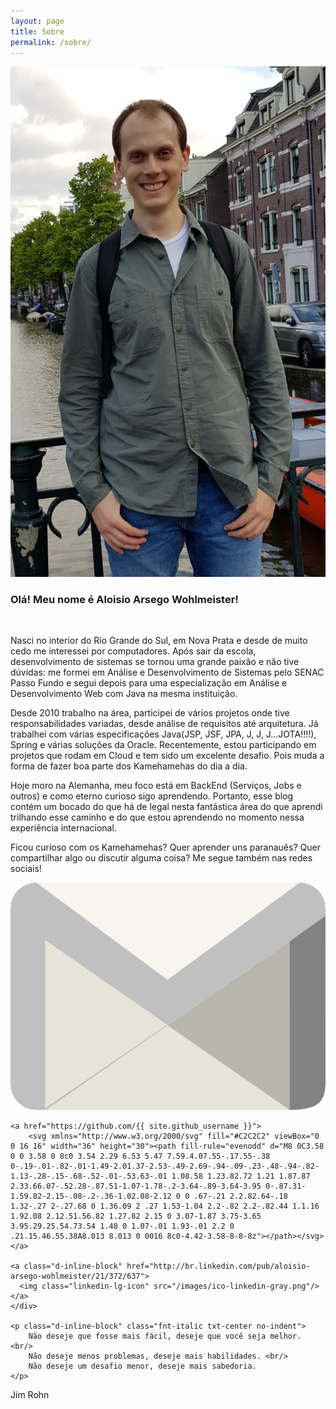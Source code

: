 ```yaml
---
layout: page
title: Sobre
permalink: /sobre/
---
```


<div class="divFoto va-top">
	<img src="/images/sobre.jpeg" />
</div>

<div class="divTexto">
	<h3 class="mt-0 txt-center">Olá! Meu nome é Aloisio Arsego Wohlmeister!</h3>
	<br/>
	<p>
		Nasci no interior do Rio Grande do Sul, em Nova Prata e desde de muito cedo me interessei por computadores. Após sair da escola, desenvolvimento de sistemas se tornou uma grande paixão e não tive dúvidas: me formei em Análise e Desenvolvimento de Sistemas pelo SENAC Passo Fundo e segui depois para uma especialização em Análise e Desenvolvimento Web com Java na mesma instituição.
	</p>
	<p>
			Desde 2010 trabalho na área, participei de vários projetos onde tive responsabilidades variadas, desde análise de requisitos até arquitetura. Já trabalhei com várias especificações Java(JSP, JSF, JPA, J, J, J...JOTA!!!!), Spring e várias soluções da Oracle. Recentemente, estou participando em projetos que rodam em Cloud e tem sido um excelente desafio. Pois muda a forma de fazer boa parte dos Kamehamehas do dia a dia.
	</p>
	<p>
		Hoje moro na Alemanha, meu foco está em BackEnd (Serviços, Jobs e outros) e como eterno curioso sigo aprendendo. Portanto, esse blog contém um bocado do que há de legal nesta fantástica área do que aprendi trilhando esse caminho e do que estou aprendendo no momento nessa experiência internacional.
	</p>
	<p class="mb-0">
		Ficou curioso com os Kamehamehas? Quer aprender uns paranauês? Quer compartilhar algo ou discutir alguma coisa? Me segue também nas redes sociais!
	</p>
	<div class="contatos txt-center pb-1em">
		<a class="d-inline-block" href="mailto:{{ site.email }}">
        <img class="email-lg-icon" src="/images/ico-gmail-gray.png"/>            
    </a>

    <a href="https://github.com/{{ site.github_username }}">
        <svg xmlns="http://www.w3.org/2000/svg" fill="#C2C2C2" viewBox="0 0 16 16" width="36" height="30"><path fill-rule="evenodd" d="M8 0C3.58 0 0 3.58 0 8c0 3.54 2.29 6.53 5.47 7.59.4.07.55-.17.55-.38 0-.19-.01-.82-.01-1.49-2.01.37-2.53-.49-2.69-.94-.09-.23-.48-.94-.82-1.13-.28-.15-.68-.52-.01-.53.63-.01 1.08.58 1.23.82.72 1.21 1.87.87 2.33.66.07-.52.28-.87.51-1.07-1.78-.2-3.64-.89-3.64-3.95 0-.87.31-1.59.82-2.15-.08-.2-.36-1.02.08-2.12 0 0 .67-.21 2.2.82.64-.18 1.32-.27 2-.27.68 0 1.36.09 2 .27 1.53-1.04 2.2-.82 2.2-.82.44 1.1.16 1.92.08 2.12.51.56.82 1.27.82 2.15 0 3.07-1.87 3.75-3.65 3.95.29.25.54.73.54 1.48 0 1.07-.01 1.93-.01 2.2 0 .21.15.46.55.38A8.013 8.013 0 0016 8c0-4.42-3.58-8-8-8z"></path></svg>
    </a>

    <a class="d-inline-block" href="http://br.linkedin.com/pub/aloisio-arsego-wohlmeister/21/372/637">
      <img class="linkedin-lg-icon" src="/images/ico-linkedin-gray.png"/>
    </a>
	</div>

	<p class="d-inline-block" class="fnt-italic txt-center no-indent">
		Não deseje que fosse mais fácil, deseje que você seja melhor. <br/>
		Não deseje menos problemas, deseje mais habilidades. <br/>
		Não deseje um desafio menor, deseje mais sabedoria.
	</p>
<p class="fnt-bold txt-right fnt-12px fnt-italic">
	Jim Rohn
</p>
</div>
